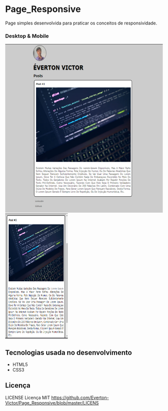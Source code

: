# Page_Responsive
Page simples desenvolvida para praticar os conceitos de responsividade.

### Desktop & Mobile
<img src="https://github.com/Everton-Victor/Page_Responsive/blob/master/imgReadme/Capturar1.PNG?raw=true" width="600" height="540"/> <img src="https://github.com/Everton-Victor/Page_Responsive/blob/master/imgReadme/Capturar2.PNG?raw=true" width="200" height="400"/>

## Tecnologias usada no desenvolvimento
- HTML5
- CSS3

##  Licença
LICENSE
Licença MIT
https://github.com/Everton-Victor/Page_Responsive/blob/master/LICENS
